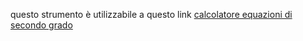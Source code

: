 questo strumento è utilizzabile a questo link  [calcolatore equazioni di secondo grado](https://ognistrumento.com/calcolatore-equazioni-di-secondo-grado/)
